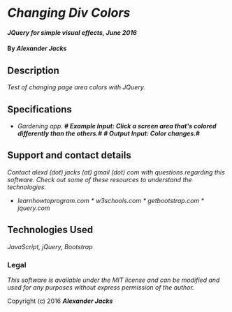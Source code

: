 # _Changing Div Colors_

#### _JQuery for simple visual effects, June 2016_

#### By _Alexander Jacks_

## Description

_Test of changing page area colors with JQuery._

## Specifications


* _Gardening app._
  **# _Example Input: Click a screen area that's colored differently than the others._#**
  **# _Output Input: Color changes._#**



## Support and contact details

_Contact alexd (dot) jacks (at) gmail (dot) com with questions regarding this software. Check out some of these resources to understand the technologies._

* _learnhowtoprogram.com * w3schools.com * getbootstrap.com * jquery.com_

## Technologies Used

_JavaScript, jQuery, Bootstrap_


### Legal

_This software is available under the MIT license and can be modified and used for any purposes without express permission of the author._

Copyright (c) 2016 **_Alexander Jacks_**
